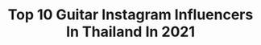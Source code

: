 ---
title: Top 10 Guitar Instagram Influencers In Thailand In 2021
description: >-
  Find top guitar Instagram influencers in Thailand in 2021. Most popular hashtags: #getsunova #getsunova2 #kristperawat.
platform: Instagram
hits: 18
text_top: Discover the best Instagram accounts on inBeat.
text_bottom: inBeat has 18 Instagram influencers like this in Thailand for you to contact.
profiles:
  - username: "nuttee16"
    fullname: >-
      Bom Nuttee
    bio: >-
      🎸Facebook - Bom Nuttee 🎸Facebook Page - Nuttee Guitarist 🎼Youtube - Nuttee rung
    location: "Thailand"
    followers: 8323
    engagement: 599
    commentsToLikes: 0.004340
    id: ckf5rf6wecgnp0j23tkc6pidu
    verified: false
    hashtags: "#bareknucklepickups, #neuraldsp, #yessirdays, #ibanezaz2204f"
  - username: "nateegetsunova"
    fullname: >-
      Natee Osathanugrah (นาฑี)
    bio: >-
      guitarist of getsunova 😷🎸 contact: k.tao 092 249 5263 #getsunova
    location: "Thailand"
    followers: 67152
    engagement: 119
    commentsToLikes: 0.022580
    id: ckap0d3e3ptla0i78iczkwwdh
    verified: false
    hashtags: "#birthday, #getsunova, #getsunovatour, #getsunova2"
  - username: "note_buddyboys"
    fullname: >-
      Nunthakrai Chamjaihan
    bio: >-
      Film Director : Father : guitarist work 063-6364796
    location: "Thailand"
    followers: 41666
    engagement: 175
    commentsToLikes: 0.005980
    id: ck0tzdeafpwyl0i19xpi2ae95
    verified: false
    hashtags: "#bromptonthailand, #filmdirector, #buddyboyslife, #tevathailand"
  - username: "chawcocktail"
    fullname: >-
      Chaw
    bio: >-
      Bangkok,Thailand/Cocktail guitarist / genie-GMM / BCC 151 /Archaeology Silapakorn '50 / St Theresa inti MBA / Chulalongkorn University Law55
    location: "Thailand"
    followers: 21461
    engagement: 296
    commentsToLikes: 0.010625
    id: ck8t745tmfl4l0j78ww9t3xuf
    verified: false
    hashtags: "#aristidesguitars, #chawcocktail, #cheerscocktail, #aristides"
  - username: "ghex"
    fullname: >-
      Gilad Hekselman
    bio: >-
      I play the guitar. My intention is to make a positive impact in the world through my music. I also take photos: @ghex.with.a.cam Live solo Aug7:
    location: "Thailand"
    followers: 37670
    engagement: 257
    commentsToLikes: 0.017741
    id: ck15ttgmajtbb0i19mbkx34wp
    verified: true
    hashtags: "#giladhekselman, #guitar, #jazz, #ghex"
  - username: "taomild"
    fullname: >-
      Gent Manopiniwes
    bio: >-
      @mildband @spicydisc 🎸 guitarist 🎶 song writer 🎼 producer 🐶 pomeranian lover ⚽️ soccer 🇹🇭 thailand
    location: "Thailand"
    followers: 21983
    engagement: 335
    commentsToLikes: 0.018451
    id: ckaoxruieegma0i78zlfeaa2v
    verified: false
    hashtags: "#mindsetmob, #loveyoueffyou, #savelanna, #alonetogether"
  - username: "tonypizzuti"
    fullname: >-
      tonypizzuti
    bio: >-
      Phoenix, Arizona. @hollyparkhaus 🔑❤️. Guitars. The Word Alive. Muay Thai. Motorcycles. PMA. Butkus 🐶 Balaguer Guitars.
    location: "Thailand"
    followers: 28022
    engagement: 148
    commentsToLikes: 0.018593
    id: ck5zvvnp24zqj0i144jp2hobt
    verified: false
    hashtags: "#internationalwomensday, #everyniteisemonite, #emoking, #emoqueen"
  - username: "naphat_nine"
    fullname: >-
      Naphat Siangsomboon นาย ณภัทร
    bio: >-
      Actor Designer Photographer Golfer Guitarist Mahidol International College @naphat_nine_film Work Contact Miss Mhoo Line@: @naphat_nine (with@)
    location: "Thailand"
    followers: 3098124
    engagement: 126
    commentsToLikes: 0.004658
    id: ck5pxaic9qv600i11vxp4dbng
    verified: true
    hashtags: "#ninenaphat, #princessofthailand, #vitamilk, #sirivannavari"
  - username: "getsunova"
    fullname: >-
      getsunova
    bio: >-
      Experimental Pop (White Music, GMM) Vocals: @nameraiva 🎤 Guitar: @nateegetsunova 🎸 Syn/Guitar: @nothgetsunova 🎹 Drums: @pritegetsunova 🥁 #getsunova
    location: "Thailand"
    followers: 91259
    engagement: 130
    commentsToLikes: 0.008174
    id: ckap0d48eptpi0i7820tp8rkf
    verified: false
    hashtags: "#lovestranger, #jooxth, #getsunovanewalbum, #kristperawat"
  - username: "gita_pleng"
    fullname: >-
      GITA เพลงประพันธ์
    bio: >-
      The Voice Thailand Perfect Artist Academy (Founder) My Debut Single “Pick up the phone” 👇🏼👇🏼👇🏼
    location: "Thailand"
    followers: 19251
    engagement: 415
    commentsToLikes: 0.019028
    id: ck9wgaqrkslel0j78yzi2yp2y
    verified: false
    hashtags: "#guitarpleng, #singing, #vocalcoach, #gitapleng"
---